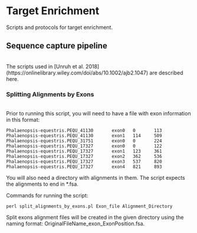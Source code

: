 # Target Enrichment
Scripts and protocols for target enrichment. 

<h2>Sequence capture pipeline</h2>
<br>
The scripts used in [Unruh et al. 2018](https://onlinelibrary.wiley.com/doi/abs/10.1002/ajb2.1047) are described here. 

<h3>Splitting Alignments by Exons</h3>
<br>
Prior to running this script, you will need to have a file with exon information in this format:
	
	Phalaenopsis-equestris.PEQU_41130       exon0   0       113
	Phalaenopsis-equestris.PEQU_41130       exon1   114     509
	Phalaenopsis-equestris.PEQU_31751       exon0   0       224
	Phalaenopsis-equestris.PEQU_17327       exon0   0       122
	Phalaenopsis-equestris.PEQU_17327       exon1   123     361
	Phalaenopsis-equestris.PEQU_17327       exon2   362     536
	Phalaenopsis-equestris.PEQU_17327       exon3   537     820
	Phalaenopsis-equestris.PEQU_17327       exon4   821     893
	
You will also need a directory with alignments in them. The script expects the alignments to end in *.fsa.  

Commands for running the script:

	perl split_alignments_by_exons.pl Exon_file Alignment_Directory
	
Split exons alignment files will be created in the given directory using the naming format: OriginalFileName_exon_ExonPosition.fsa.
